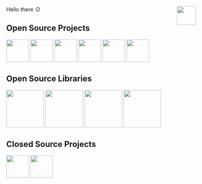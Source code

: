 <img src="https://endev.at/content/EndevBanner.svg" height="50px" align="right"/>
Hello there :D


## Open Source Projects
<a href="https://endev.at/p/lphp" target="_blank"><img src="https://endev.at/content/projects/LPHP/LPHP_Banner_300.png" height="60px" /></a>
<a href="https://endev.at/p/surgit" target="_blank"><img src="https://endev.at/content/projects/Surgit/Surgit_Banner_300.png" height="60px" /></a>
<a href="https://endev.at/p/velox" target="_blank"><img src="https://endev.at/content/projects/VeloxTimer/Velox_Banner_300.svg" height="60px" /></a>
<a href="https://endev.at/p/xps" target="_blank"><img src="https://endev.at/content/projects/XPS/XPS_Banner_300.png" height="60px" /></a>
<a href="https://endev.at/p/q-drive" target="_blank"><img src="https://endev.at/content/projects/Q-Drive/QDriveBanner300.svg" height="60px" /></a>
<a href="https://endev.at/p/snmp-scf" target="_blank"><img src="https://endev.at/content/projects/SNMP-SCF/SNMPSCF_Banner_300.png" height="60px" /></a>


## Open Source Libraries
<a href="https://endev.at/p/wrapsql" target="_blank"><img src="https://endev.at/content/projects/WrapSQL/WrapSQL_Banner_1080.svg" height="100px" /></a>
<a href="https://endev.at/p/atlas-api-wrapper" target="_blank"><img src="https://endev.at/content/projects/Atlas-API-Wrapper/AtlasAPIWrapper_Banner_1080.svg" height="100px" /></a>
<a href="https://endev.at/p/php-library-collection" target="_blank"><img src="https://endev.at/content/projects/PHP-Library-Collection/PHPLibraryCollection_Banner_1080.svg" height="100px" /></a>
<a href="https://endev.at/p/raspi-setups" target="_blank"><img src="https://endev.at/content/projects/Raspi-Setups/RaspiSetups_Banner_1080.svg" height="100px" /></a>

## Closed Source Projects
<a href="https://endev.at/p/tenebris-vr" target="_blank"><img src="https://endev.at/content/projects/Tenebris-VR/Tenebris_Banner_300.png" height="60px" /></a>
<a href="https://endev.at/p/mint" target="_blank"><img src="https://endev.at/content/projects/Mint/Mint_Banner_300.png" height="60px" /></a>
